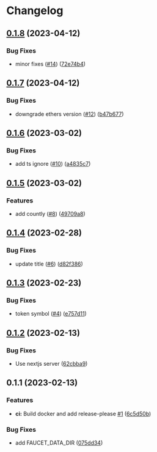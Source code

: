 # Changelog

## [0.1.8](https://github.com/fluencelabs/email-faucet/compare/faucet-v0.1.7...faucet-v0.1.8) (2023-04-12)


### Bug Fixes

* minor fixes ([#14](https://github.com/fluencelabs/email-faucet/issues/14)) ([72e74b4](https://github.com/fluencelabs/email-faucet/commit/72e74b4e03107eb2721e31074ab31345b0a38e01))

## [0.1.7](https://github.com/fluencelabs/email-faucet/compare/faucet-v0.1.6...faucet-v0.1.7) (2023-04-12)


### Bug Fixes

* downgrade ethers version ([#12](https://github.com/fluencelabs/email-faucet/issues/12)) ([b47b677](https://github.com/fluencelabs/email-faucet/commit/b47b6777a64d019f0aeed5d7086fb168b4467321))

## [0.1.6](https://github.com/fluencelabs/email-faucet/compare/faucet-v0.1.5...faucet-v0.1.6) (2023-03-02)


### Bug Fixes

* add ts ignore ([#10](https://github.com/fluencelabs/email-faucet/issues/10)) ([a4835c7](https://github.com/fluencelabs/email-faucet/commit/a4835c7afa664a610f30ebea71613147d3d6aeec))

## [0.1.5](https://github.com/fluencelabs/email-faucet/compare/faucet-v0.1.4...faucet-v0.1.5) (2023-03-02)


### Features

* add countly ([#8](https://github.com/fluencelabs/email-faucet/issues/8)) ([49709a8](https://github.com/fluencelabs/email-faucet/commit/49709a83d6753c616456bb3b4eb701b4d21680e0))

## [0.1.4](https://github.com/fluencelabs/email-faucet/compare/faucet-v0.1.3...faucet-v0.1.4) (2023-02-28)


### Bug Fixes

* update title ([#6](https://github.com/fluencelabs/email-faucet/issues/6)) ([d82f386](https://github.com/fluencelabs/email-faucet/commit/d82f386fcb431831198cbf27474bf4f7cafddb06))

## [0.1.3](https://github.com/fluencelabs/email-faucet/compare/faucet-v0.1.2...faucet-v0.1.3) (2023-02-23)


### Bug Fixes

* token symbol ([#4](https://github.com/fluencelabs/email-faucet/issues/4)) ([e757d11](https://github.com/fluencelabs/email-faucet/commit/e757d11a0596f5f74b7c9a7ff035ff06e9324438))

## [0.1.2](https://github.com/fluencelabs/email-faucet/compare/faucet-v0.1.1...faucet-v0.1.2) (2023-02-13)


### Bug Fixes

* Use nextjs server ([62cbba9](https://github.com/fluencelabs/email-faucet/commit/62cbba90329dab55fcabc4c51e7d4af76ac32476))

## 0.1.1 (2023-02-13)


### Features

* **ci:** Build docker and add release-please [#1](https://github.com/fluencelabs/email-faucet/issues/1)  ([6c5d50b](https://github.com/fluencelabs/email-faucet/commit/6c5d50b72c3bd78605335ddb3a82fcce91d28c5e))


### Bug Fixes

* add FAUCET_DATA_DIR ([075dd34](https://github.com/fluencelabs/email-faucet/commit/075dd34f28d338c838d1cc211d4a9d32898b8aa6))

